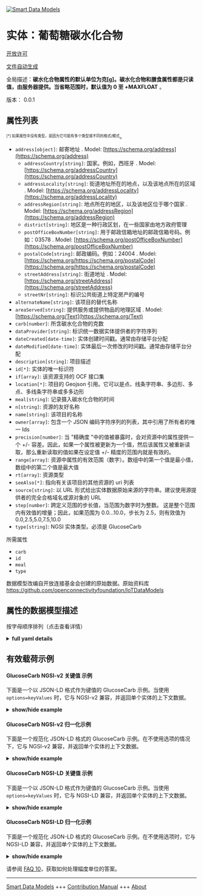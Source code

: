 <!-- 10-Header -->    
[![Smart Data Models](https://smartdatamodels.org/wp-content/uploads/2022/01/SmartDataModels_logo.png "Logo")](https://smartdatamodels.org)    
实体：葡萄糖碳水化合物    
===========<!-- /10-Header -->    
<!-- 15-License -->    
[开放许可](https://github.com/smart-data-models//dataModel.OCF/blob/master/GlucoseCarb/LICENSE.md)    
[文件自动生成](https://docs.google.com/presentation/d/e/2PACX-1vTs-Ng5dIAwkg91oTTUdt8ua7woBXhPnwavZ0FxgR8BsAI_Ek3C5q97Nd94HS8KhP-r_quD4H0fgyt3/pub?start=false&loop=false&delayms=3000#slide=id.gb715ace035_0_60)    
<!-- /15-License -->    
<!-- 20-Description -->    
全局描述：**碳水化合物属性的默认单位为克[g]。碳水化合物和膳食属性都是只读值，由服务器提供。当省略范围时，默认值为 0 至 +MAXFLOAT** 。    
版本： 0.0.1    
<!-- /20-Description -->    
<!-- 30-PropertiesList -->    
## 属性列表    
<sup><sub>[*] 如果属性中没有类型，是因为它可能有多个类型或不同的格式/模式</sub></sup>。    
- `address[object]`: 邮寄地址  . Model: [https://schema.org/address](https://schema.org/address)	- `addressCountry[string]`: 国家。例如，西班牙  . Model: [https://schema.org/addressCountry](https://schema.org/addressCountry)    
	- `addressLocality[string]`: 街道地址所在的地点，以及该地点所在的区域  . Model: [https://schema.org/addressLocality](https://schema.org/addressLocality)    
	- `addressRegion[string]`: 地点所在的地区，以及该地区位于哪个国家  . Model: [https://schema.org/addressRegion](https://schema.org/addressRegion)    
	- `district[string]`: 地区是一种行政区划，在一些国家由地方政府管理      
	- `postOfficeBoxNumber[string]`: 用于邮政信箱地址的邮政信箱号码。例如：03578  . Model: [https://schema.org/postOfficeBoxNumber](https://schema.org/postOfficeBoxNumber)    
	- `postalCode[string]`: 邮政编码。例如：24004  . Model: [https://schema.org/https://schema.org/postalCode](https://schema.org/https://schema.org/postalCode)    
	- `streetAddress[string]`: 街道地址  . Model: [https://schema.org/streetAddress](https://schema.org/streetAddress)    
	- `streetNr[string]`: 标识公共街道上特定房产的编号      
- `alternateName[string]`: 该项目的替代名称  - `areaServed[string]`: 提供服务或提供物品的地理区域  . Model: [https://schema.org/Text](https://schema.org/Text)- `carb[number]`: 所含碳水化合物的克数  - `dataProvider[string]`: 标识统一数据实体提供者的字符序列  - `dateCreated[date-time]`: 实体创建时间戳。通常由存储平台分配  - `dateModified[date-time]`: 实体最后一次修改的时间戳。通常由存储平台分配  - `description[string]`: 项目描述  - `id[*]`: 实体的唯一标识符  - `if[array]`: 该资源支持的 OCF 接口集  - `location[*]`: 项目的 Geojson 引用。它可以是点、线条字符串、多边形、多点、多线条字符串或多多边形  - `meal[string]`: 记录摄入碳水化合物的时间  - `n[string]`: 资源的友好名称  - `name[string]`: 该项目的名称  - `owner[array]`: 包含一个 JSON 编码字符序列的列表，其中引用了所有者的唯一 Ids  - `precision[number]`: 当 "精确度 "中的值被暴露时，会对资源中的属性提供一个 +/- 容差。因此，如果一个属性被更新为一个值，然后该属性又被重新读取，那么重新读取的值如果在设定值 +/- 精度的范围内就是有效的。  - `range[array]`: 资源中属性的有效范围（数字）。数组中的第一个值是最小值，数组中的第二个值是最大值  - `rt[array]`: 资源类型  - `seeAlso[*]`: 指向有关该项目的其他资源的 uri 列表  - `source[string]`: 以 URL 形式给出实体数据原始来源的字符串。建议使用源提供者的完全合格域名或源对象的 URL  - `step[number]`: 跨定义范围的步长值，当范围为数字时为整数。  这是整个范围内有效值的增量；因此，如果范围为 0.0...10.0，步长为 2.5，则有效值为 0.0,2.5,5.0,7.5,10.0  - `type[string]`: NGSI 实体类型。必须是 GlucoseCarb  <!-- /30-PropertiesList -->    
<!-- 35-RequiredProperties -->    
所需属性    
- `carb`  - `id`  - `meal`  - `type`  <!-- /35-RequiredProperties -->    
<!-- 40-RequiredProperties -->    
数据模型改编自开放连接基金会创建的原始数据。原始资料库 https://github.com/openconnectivityfoundation/IoTDataModels    
<!-- /40-RequiredProperties -->    
<!-- 50-DataModelHeader -->    
## 属性的数据模型描述    
按字母顺序排列（点击查看详情）    
<!-- /50-DataModelHeader -->    
<!-- 60-ModelYaml -->    
<details><summary><strong>full yaml details</strong></summary>      
```yaml    
GlucoseCarb:      
  description: 'This Resource describes the Properties associated with a context carbohydrates.The carb Property has a default unit of grams[g].The carb and meal Properties are read-only values that are provided by the Server.When range is omitted the default is 0 to +MAXFLOAT.'      
  properties:      
    address:      
      description: The mailing address      
      properties:      
        addressCountry:      
          description: 'The country. For example, Spain'      
          type: string      
          x-ngsi:      
            model: https://schema.org/addressCountry      
            type: Property      
        addressLocality:      
          description: 'The locality in which the street address is, and which is in the region'      
          type: string      
          x-ngsi:      
            model: https://schema.org/addressLocality      
            type: Property      
        addressRegion:      
          description: 'The region in which the locality is, and which is in the country'      
          type: string      
          x-ngsi:      
            model: https://schema.org/addressRegion      
            type: Property      
        district:      
          description: 'A district is a type of administrative division that, in some countries, is managed by the local government'      
          type: string      
          x-ngsi:      
            type: Property      
        postOfficeBoxNumber:      
          description: 'The post office box number for PO box addresses. For example, 03578'      
          type: string      
          x-ngsi:      
            model: https://schema.org/postOfficeBoxNumber      
            type: Property      
        postalCode:      
          description: 'The postal code. For example, 24004'      
          type: string      
          x-ngsi:      
            model: https://schema.org/https://schema.org/postalCode      
            type: Property      
        streetAddress:      
          description: The street address      
          type: string      
          x-ngsi:      
            model: https://schema.org/streetAddress      
            type: Property      
        streetNr:      
          description: Number identifying a specific property on a public street      
          type: string      
          x-ngsi:      
            type: Property      
      type: object      
      x-ngsi:      
        model: https://schema.org/address      
        type: Property      
    alternateName:      
      description: An alternative name for this item      
      type: string      
      x-ngsi:      
        type: Property      
    areaServed:      
      description: The geographic area where a service or offered item is provided      
      type: string      
      x-ngsi:      
        model: https://schema.org/Text      
        type: Property      
    carb:      
      description: The amount of carbohydrates undertaken in grams      
      minimum: 0.0      
      readOnly: true      
      type: number      
      x-ngsi:      
        type: Property      
    dataProvider:      
      description: A sequence of characters identifying the provider of the harmonised data entity      
      type: string      
      x-ngsi:      
        type: Property      
    dateCreated:      
      description: Entity creation timestamp. This will usually be allocated by the storage platform      
      format: date-time      
      type: string      
      x-ngsi:      
        type: Property      
    dateModified:      
      description: Timestamp of the last modification of the entity. This will usually be allocated by the storage platform      
      format: date-time      
      type: string      
      x-ngsi:      
        type: Property      
    description:      
      description: A description of this item      
      type: string      
      x-ngsi:      
        type: Property      
    id:      
      anyOf:      
        - description: Identifier format of any NGSI entity      
          maxLength: 256      
          minLength: 1      
          pattern: ^[\w\-\.\{\}\$\+\*\[\]`|~^@!,:\\]+$      
          type: string      
          x-ngsi:      
            type: Property      
        - description: Identifier format of any NGSI entity      
          format: uri      
          type: string      
          x-ngsi:      
            type: Property      
      description: Unique identifier of the entity      
      x-ngsi:      
        type: Property      
    if:      
      description: The OCF Interface set supported by this Resource      
      items:      
        enum:      
          - oic.if.s      
          - oic.if.baseline      
        maxLength: 64      
        type: string      
      minItems: 1      
      readOnly: true      
      type: array      
      uniqueItems: true      
      x-ngsi:      
        type: Property      
    location:      
      description: 'Geojson reference to the item. It can be Point, LineString, Polygon, MultiPoint, MultiLineString or MultiPolygon'      
      oneOf:      
        - description: Geojson reference to the item. Point      
          properties:      
            bbox:      
              items:      
                type: number      
              minItems: 4      
              type: array      
            coordinates:      
              items:      
                type: number      
              minItems: 2      
              type: array      
            type:      
              enum:      
                - Point      
              type: string      
          required:      
            - type      
            - coordinates      
          title: GeoJSON Point      
          type: object      
          x-ngsi:      
            type: GeoProperty      
        - description: Geojson reference to the item. LineString      
          properties:      
            bbox:      
              items:      
                type: number      
              minItems: 4      
              type: array      
            coordinates:      
              items:      
                items:      
                  type: number      
                minItems: 2      
                type: array      
              minItems: 2      
              type: array      
            type:      
              enum:      
                - LineString      
              type: string      
          required:      
            - type      
            - coordinates      
          title: GeoJSON LineString      
          type: object      
          x-ngsi:      
            type: GeoProperty      
        - description: Geojson reference to the item. Polygon      
          properties:      
            bbox:      
              items:      
                type: number      
              minItems: 4      
              type: array      
            coordinates:      
              items:      
                items:      
                  items:      
                    type: number      
                  minItems: 2      
                  type: array      
                minItems: 4      
                type: array      
              type: array      
            type:      
              enum:      
                - Polygon      
              type: string      
          required:      
            - type      
            - coordinates      
          title: GeoJSON Polygon      
          type: object      
          x-ngsi:      
            type: GeoProperty      
        - description: Geojson reference to the item. MultiPoint      
          properties:      
            bbox:      
              items:      
                type: number      
              minItems: 4      
              type: array      
            coordinates:      
              items:      
                items:      
                  type: number      
                minItems: 2      
                type: array      
              type: array      
            type:      
              enum:      
                - MultiPoint      
              type: string      
          required:      
            - type      
            - coordinates      
          title: GeoJSON MultiPoint      
          type: object      
          x-ngsi:      
            type: GeoProperty      
        - description: Geojson reference to the item. MultiLineString      
          properties:      
            bbox:      
              items:      
                type: number      
              minItems: 4      
              type: array      
            coordinates:      
              items:      
                items:      
                  items:      
                    type: number      
                  minItems: 2      
                  type: array      
                minItems: 2      
                type: array      
              type: array      
            type:      
              enum:      
                - MultiLineString      
              type: string      
          required:      
            - type      
            - coordinates      
          title: GeoJSON MultiLineString      
          type: object      
          x-ngsi:      
            type: GeoProperty      
        - description: Geojson reference to the item. MultiLineString      
          properties:      
            bbox:      
              items:      
                type: number      
              minItems: 4      
              type: array      
            coordinates:      
              items:      
                items:      
                  items:      
                    items:      
                      type: number      
                    minItems: 2      
                    type: array      
                  minItems: 4      
                  type: array      
                type: array      
              type: array      
            type:      
              enum:      
                - MultiPolygon      
              type: string      
          required:      
            - type      
            - coordinates      
          title: GeoJSON MultiPolygon      
          type: object      
          x-ngsi:      
            type: GeoProperty      
      x-ngsi:      
        type: GeoProperty      
    meal:      
      description: Recorded time of carbohydrates intake      
      enum:      
        - breakfast      
        - lunch      
        - dinner      
        - snack      
        - drink      
        - supper      
        - brunch      
        - undetermined      
        - other      
        - no_entry      
        - no_ingestion      
      readOnly: true      
      type: string      
      x-ngsi:      
        type: Property      
    n:      
      description: Friendly name of the Resource      
      maxLength: 64      
      readOnly: true      
      type: string      
      x-ngsi:      
        type: Property      
    name:      
      description: The name of this item      
      type: string      
      x-ngsi:      
        type: Property      
    owner:      
      description: A List containing a JSON encoded sequence of characters referencing the unique Ids of the owner(s)      
      items:      
        anyOf:      
          - description: Identifier format of any NGSI entity      
            maxLength: 256      
            minLength: 1      
            pattern: ^[\w\-\.\{\}\$\+\*\[\]`|~^@!,:\\]+$      
            type: string      
            x-ngsi:      
              type: Property      
          - description: Identifier format of any NGSI entity      
            format: uri      
            type: string      
            x-ngsi:      
              type: Property      
        description: Unique identifier of the entity      
        x-ngsi:      
          type: Property      
      type: array      
      x-ngsi:      
        type: Property      
    precision:      
      description: 'When exposed the value in ''precision'' provides a +/- tolerance against the Properties in the Resource. Thus if a Property is UPDATED to a value and that Property then RETRIEVED, the RETRIEVED value is valid if in the range of the set value +/- precision'      
      readOnly: true      
      type: number      
      x-ngsi:      
        type: Property      
    range:      
      description: 'The valid range for the Property in the Resource as a number. The first value in the array is the minimum value, the second value in the array is the maximum value'      
      items:      
        type: number      
      maxItems: 2      
      minItems: 2      
      readOnly: true      
      type: array      
      x-ngsi:      
        type: Property      
    rt:      
      description: Resource Type      
      items:      
        enum:      
          - oic.r.glucose.carb      
        maxLength: 64      
        type: string      
      minItems: 1      
      readOnly: true      
      type: array      
      uniqueItems: true      
      x-ngsi:      
        type: Property      
    seeAlso:      
      description: list of uri pointing to additional resources about the item      
      oneOf:      
        - items:      
            format: uri      
            type: string      
          minItems: 1      
          type: array      
        - format: uri      
          type: string      
      x-ngsi:      
        type: Property      
    source:      
      description: 'A sequence of characters giving the original source of the entity data as a URL. Recommended to be the fully qualified domain name of the source provider, or the URL to the source object'      
      type: string      
      x-ngsi:      
        type: Property      
    step:      
      description: 'Step value across the defined range an integer when the range is a number.  This is the increment for valid values across the range; so if range is 0.0..10.0 and step is 2.5 then valid values are 0.0,2.5,5.0,7.5,10.0'      
      readOnly: true      
      type: number      
      x-ngsi:      
        type: Property      
    type:      
      description: NGSI entity type. It has to be GlucoseCarb      
      enum:      
        - GlucoseCarb      
      type: string      
      x-ngsi:      
        type: Property      
  required:      
    - carb      
    - meal      
    - id      
    - type      
  type: object      
  x-derived-from: https://raw.githubusercontent.com/openconnectivityfoundation/IoTDataModels/master/GlucoseCarbResURI.swagger.json      
  x-disclaimer: 'Redistribution and use in source and binary forms, with or without modification, are permitted  provided that the license conditions are met. Copyleft (c) 2022 Contributors to Smart Data Models Program'      
  x-license-url: https://github.com/smart-data-models/dataModel.OCF/blob/master/GlucoseCarb/LICENSE.md      
  x-model-schema: https://smart-data-models.github.io/dataModel.OCF/GlucoseCarb/schema.json      
  x-model-tags: OCF      
  x-version: 0.0.1      
```    
</details>      
<!-- /60-ModelYaml -->    
<!-- 70-MiddleNotes -->    
<!-- /70-MiddleNotes -->    
<!-- 80-Examples -->    
## 有效载荷示例    
#### GlucoseCarb NGSI-v2 关键值 示例    
下面是一个以 JSON-LD 格式作为键值的 GlucoseCarb 示例。当使用 `options=keyValues` 时，它与 NGSI-v2 兼容，并返回单个实体的上下文数据。    
<details><summary><strong>show/hide example</strong></summary>      
```json  
{  
  "id": "urn:ngsi-ld:GlucoseCarb:id:XAGW:80879157",  
  "dateCreated": "1992-01-25T16:35:15Z",  
  "dateModified": "1971-10-13T23:35:12Z",  
  "source": "Goal song mo",  
  "name": "Itself rise sport air.",  
  "alternateName": "Opportunity te",  
  "description": "Worry heavy physical. Trip consumer senior ability range. Deal career how difference.",  
  "dataProvider": "Letter owner several anything wrong be financial. Among a make business whole garde",  
  "owner": [  
    "urn:ngsi-ld:GlucoseCarb:items:UAHX:69542090",  
    "urn:ngsi-ld:GlucoseCarb:items:RATV:82291018"  
  ],  
  "seeAlso": [  
    "urn:ngsi-ld:GlucoseCarb:items:KSLO:48651451"  
  ],  
  "location": {  
    "type": "Point",  
    "coordinates": [  
      1.453833,  
      148.088804  
    ]  
  },  
  "address": {  
    "streetAddress": "Number word successful marriage level sense. Matter within how occur key more up night.",  
    "addressLocality": "Mind wall director hear continue decade military. It trade area research. Participant audie",  
    "addressRegion": "Could sing offer yourself threat total as. Carry impact factor.",  
    "addressCountry": "College hot animal because. Music save sell over share buy.",  
    "postalCode": "Law day provide piece law draw. Foreign situation anyone strong. Movement wish anyone teac",  
    "postOfficeBoxNumber": "On six significant. Middle pattern trouble ",  
    "streetNr": "Debate u",  
    "district": "Go"  
  },  
  "areaServed": "Stage Republican attorney like. Hotel back watch such prepare produce recently. Since before if. Himself on traditional.",  
  "rt": [  
    "oic.r.glucose.carb"  
  ],  
  "carb": 315.9,  
  "meal": "no_ingestion",  
  "range": [  
    273.7,  
    549.7  
  ],  
  "step": 555.1,  
  "precision": 784.1,  
  "n": "Forward beat nothing audience. Three ",  
  "if": [  
    "oic.if.baseline"  
  ],  
  "type": "GlucoseCarb"  
}  
```  
</details>    
#### GlucoseCarb NGSI-v2 归一化示例    
下面是一个规范化 JSON-LD 格式的 GlucoseCarb 示例。在不使用选项的情况下，它与 NGSI-v2 兼容，并返回单个实体的上下文数据。    
<details><summary><strong>show/hide example</strong></summary>      
```json  
{  
  "id": "urn:ngsi-ld:GlucoseCarb:id:XAGW:80879157",  
  "dateCreated": {  
    "type": "DateTime",  
    "value": "1992-01-25T16:35:15Z"  
  },  
  "dateModified": {  
    "type": "DateTime",  
    "value": "1971-10-13T23:35:12Z"  
  },  
  "source": {  
    "type": "Text",  
    "value": "Goal song mo"  
  },  
  "name": {  
    "type": "Text",  
    "value": "Itself rise sport air."  
  },  
  "alternateName": {  
    "type": "Text",  
    "value": "Opportunity te"  
  },  
  "description": {  
    "type": "Text",  
    "value": "Worry heavy physical. Trip consumer senior ability range. Deal career how difference."  
  },  
  "dataProvider": {  
    "type": "Text",  
    "value": "Letter owner several anything wrong be financial. Among a make business whole garde"  
  },  
  "owner": {  
    "type": "StructuredValue",  
    "value": [  
      "urn:ngsi-ld:GlucoseCarb:items:UAHX:69542090",  
      "urn:ngsi-ld:GlucoseCarb:items:RATV:82291018"  
    ]  
  },  
  "seeAlso": {  
    "type": "StructuredValue",  
    "value": [  
      "urn:ngsi-ld:GlucoseCarb:items:KSLO:48651451"  
    ]  
  },  
  "location": {  
    "type": "geo:json",  
    "value": {  
      "type": "Point",  
      "coordinates": [  
        1.453833,  
        148.088804  
      ]  
    }  
  },  
  "address": {  
    "type": "StructuredValue",  
    "value": {  
      "streetAddress": "Number word successful marriage level sense. Matter within how occur key more up night.",  
      "addressLocality": "Mind wall director hear continue decade military. It trade area research. Participant audie",  
      "addressRegion": "Could sing offer yourself threat total as. Carry impact factor.",  
      "addressCountry": "College hot animal because. Music save sell over share buy.",  
      "postalCode": "Law day provide piece law draw. Foreign situation anyone strong. Movement wish anyone teac",  
      "postOfficeBoxNumber": "On six significant. Middle pattern trouble ",  
      "streetNr": "Debate u",  
      "district": "Go"  
    }  
  },  
  "areaServed": {  
    "type": "Text",  
    "value": "Stage Republican attorney like. Hotel back watch such prepare produce recently. Since before if. Himself on traditional."  
  },  
  "rt": {  
    "type": "StructuredValue",  
    "value": [  
      "oic.r.glucose.carb"  
    ]  
  },  
  "carb": {  
    "type": "Number",  
    "value": 315.9  
  },  
  "meal": {  
    "type": "Text",  
    "value": "no_ingestion"  
  },  
  "range": {  
    "type": "StructuredValue",  
    "value": [  
      273.7,  
      549.7  
    ]  
  },  
  "step": {  
    "type": "Number",  
    "value": 555.1  
  },  
  "precision": {  
    "type": "Number",  
    "value": 784.1  
  },  
  "n": {  
    "type": "Text",  
    "value": "Forward beat nothing audience. Three "  
  },  
  "if": {  
    "type": "StructuredValue",  
    "value": [  
      "oic.if.baseline"  
    ]  
  },  
  "type": "GlucoseCarb"  
}  
```  
</details>    
#### GlucoseCarb NGSI-LD 关键值 示例    
下面是一个以 JSON-LD 格式作为键值的 GlucoseCarb 示例。当使用 `options=keyValues` 时，它与 NGSI-LD 兼容，并返回单个实体的上下文数据。    
<details><summary><strong>show/hide example</strong></summary>      
```json  
{  
  "id": "urn:ngsi-ld:GlucoseCarb:id:XAGW:80879157",  
  "dateCreated": "1992-01-25T16:35:15Z",  
  "dateModified": "1971-10-13T23:35:12Z",  
  "source": "Goal song mo",  
  "name": "Itself rise sport air.",  
  "alternateName": "Opportunity te",  
  "description": "Worry heavy physical. Trip consumer senior ability range. Deal career how difference.",  
  "dataProvider": "Letter owner several anything wrong be financial. Among a make business whole garde",  
  "owner": [  
    "urn:ngsi-ld:GlucoseCarb:items:UAHX:69542090",  
    "urn:ngsi-ld:GlucoseCarb:items:RATV:82291018"  
  ],  
  "seeAlso": [  
    "urn:ngsi-ld:GlucoseCarb:items:KSLO:48651451"  
  ],  
  "location": {  
    "type": "Point",  
    "coordinates": [  
      1.453833,  
      148.088804  
    ]  
  },  
  "address": {  
    "streetAddress": "Number word successful marriage level sense. Matter within how occur key more up night.",  
    "addressLocality": "Mind wall director hear continue decade military. It trade area research. Participant audie",  
    "addressRegion": "Could sing offer yourself threat total as. Carry impact factor.",  
    "addressCountry": "College hot animal because. Music save sell over share buy.",  
    "postalCode": "Law day provide piece law draw. Foreign situation anyone strong. Movement wish anyone teac",  
    "postOfficeBoxNumber": "On six significant. Middle pattern trouble ",  
    "streetNr": "Debate u",  
    "district": "Go"  
  },  
  "areaServed": "Stage Republican attorney like. Hotel back watch such prepare produce recently. Since before if. Himself on traditional.",  
  "rt": [  
    "oic.r.glucose.carb"  
  ],  
  "carb": 315.9,  
  "meal": "no_ingestion",  
  "range": [  
    273.7,  
    549.7  
  ],  
  "step": 555.1,  
  "precision": 784.1,  
  "n": "Forward beat nothing audience. Three ",  
  "if": [  
    "oic.if.baseline"  
  ],  
  "type": "GlucoseCarb",  
  "@context": [  
    "https://smartdatamodels.org/context.jsonld"  
  ]  
}  
```  
</details>    
#### GlucoseCarb NGSI-LD 归一化示例    
下面是一个规范化 JSON-LD 格式的 GlucoseCarb 示例。在不使用选项时，它与 NGSI-LD 兼容，并返回单个实体的上下文数据。    
<details><summary><strong>show/hide example</strong></summary>      
```json  
{  
    "id": "urn:ngsi-ld:GlucoseCarb:id:XAGW:80879157",  
    "dateCreated": {  
        "type": "Property",  
        "value": {  
            "@type": "DateTime",  
            "@value": "1992-01-25T16:35:15Z"  
        }  
    },  
    "dateModified": {  
        "type": "Property",  
        "value": {  
            "@type": "DateTime",  
            "@value": "1971-10-13T23:35:12Z"  
        }  
    },  
    "source": {  
        "type": "Property",  
        "value": "Goal song mo"  
    },  
    "name": {  
        "type": "Property",  
        "value": "Itself rise sport air."  
    },  
    "alternateName": {  
        "type": "Property",  
        "value": "Opportunity te"  
    },  
    "description": {  
        "type": "Property",  
        "value": "Worry heavy physical. Trip consumer senior ability range. Deal career how difference."  
    },  
    "dataProvider": {  
        "type": "Property",  
        "value": "Letter owner several anything wrong be financial. Among a make business whole garde"  
    },  
    "owner": {  
        "type": "Property",  
        "value": [  
            "urn:ngsi-ld:GlucoseCarb:items:UAHX:69542090",  
            "urn:ngsi-ld:GlucoseCarb:items:RATV:82291018"  
        ]  
    },  
    "seeAlso": {  
        "type": "Property",  
        "value": [  
            "urn:ngsi-ld:GlucoseCarb:items:KSLO:48651451"  
        ]  
    },  
    "location": {  
        "type": "GeoProperty",  
        "value": {  
            "type": "Point",  
            "coordinates": [  
                1.453833,  
                148.088804  
            ]  
        }  
    },  
    "address": {  
        "type": "Property",  
        "value": {  
            "streetAddress": "Number word successful marriage level sense. Matter within how occur key more up night.",  
            "addressLocality": "Mind wall director hear continue decade military. It trade area research. Participant audie",  
            "addressRegion": "Could sing offer yourself threat total as. Carry impact factor.",  
            "addressCountry": "College hot animal because. Music save sell over share buy.",  
            "postalCode": "Law day provide piece law draw. Foreign situation anyone strong. Movement wish anyone teac",  
            "postOfficeBoxNumber": "On six significant. Middle pattern trouble ",  
            "streetNr": "Debate u",  
            "district": "Go"  
        }  
    },  
    "areaServed": {  
        "type": "Property",  
        "value": "Stage Republican attorney like. Hotel back watch such prepare produce recently. Since before if. Himself on traditional."  
    },  
    "rt": {  
        "type": "Property",  
        "value": [  
            "oic.r.glucose.carb"  
        ]  
    },  
    "carb": {  
        "type": "Property",  
        "value": 315.9  
    },  
    "meal": {  
        "type": "Property",  
        "value": "no_ingestion"  
    },  
    "range": {  
        "type": "Property",  
        "value": [  
            273.7,  
            549.7  
        ]  
    },  
    "step": {  
        "type": "Property",  
        "value": 555.1  
    },  
    "precision": {  
        "type": "Property",  
        "value": 784.1  
    },  
    "n": {  
        "type": "Property",  
        "value": "Forward beat nothing audience. Three "  
    },  
    "if": {  
        "type": "Property",  
        "value": [  
            "oic.if.baseline"  
        ]  
    },  
    "type": "GlucoseCarb",  
    "@context": [  
        "https://smartdatamodels.org/context.jsonld"  
    ]  
}  
```  
</details><!-- /80-Examples -->    
<!-- 90-FooterNotes -->    
<!-- /90-FooterNotes -->    
<!-- 95-Units -->    
请参阅 [FAQ 10](https://smartdatamodels.org/index.php/faqs/)，获取如何处理幅度单位的答案。    
<!-- /95-Units -->    
<!-- 97-LastFooter -->    
---    
[Smart Data Models](https://smartdatamodels.org) +++ [Contribution Manual](https://bit.ly/contribution_manual) +++ [About](https://bit.ly/Introduction_SDM)<!-- /97-LastFooter -->    
